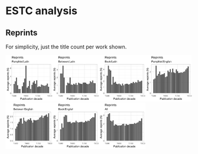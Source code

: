 ESTC analysis
=============

Reprints
--------

For simplicity, just the title count per work shown.

<img src="estc_files/figure-markdown_strict/reprints-1.png" width="25%" /><img src="estc_files/figure-markdown_strict/reprints-2.png" width="25%" /><img src="estc_files/figure-markdown_strict/reprints-3.png" width="25%" /><img src="estc_files/figure-markdown_strict/reprints-4.png" width="25%" /><img src="estc_files/figure-markdown_strict/reprints-5.png" width="25%" /><img src="estc_files/figure-markdown_strict/reprints-6.png" width="25%" /><img src="estc_files/figure-markdown_strict/reprints-7.png" width="25%" />
